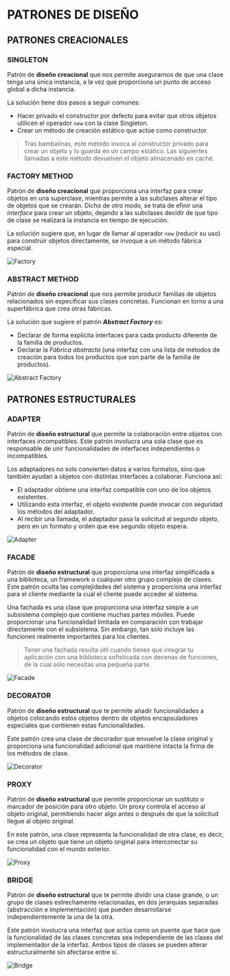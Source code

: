 # PATRONES DE DISEÑO

## PATRONES CREACIONALES

### SINGLETON
Patrón de **diseño creacional** que nos permite asegurarnos de que una clase tenga una única instancia, a la vez que proporciona un punto de acceso global a dicha instancia.

La solución tiene dos pasos a seguir comunes:
* Hacer privado el constructor por defecto para evitar que otros objetos utilicen el operador `new` con la clase Singleton.
* Crear un método de creación estático que actúe como constructor.
> Tras bambalinas, este método invoca al constructor privado para crear un objeto y lo guarda en un campo estático. Las siguientes llamadas a este método devuelven el objeto almacenado en caché.

### FACTORY METHOD
Patrón de **diseño creacional** que proporciona una interfaz para crear objetos en una superclase, mientras permite a las subclases alterar el tipo de objetos que se crearán.
Dicho de otro modo, se trata de efinir una *interface* para crear un objeto, dejando a las subclases decidir de que tipo de clase se realizará la instancia en tiempo de ejecución.

La solución sugiere que, en lugar de llamar al operador `new` (reducir su uso) para construir objetos directamente, se invoque a un método fábrica especial.

![Factory](https://github.com/raca1487/Desing_Patterns/wiki/img/factory_pattern.PNG)

### ABSTRACT METHOD
Patrón de **diseño creacional** que nos permite producir familias de objetos relacionados sin especificar sus clases concretas.
Funcionan en torno a una superfábrica que crea otras fábricas.

La solución que sugiere el patrón ***Abstract Factory*** es:
* Declarar de forma explícita interfaces para cada producto diferente de la familia de productos.
* Declarar la *Fábrica abstracta* (una interfaz con una lista de métodos de creación para todos los productos que son parte de la familia de productos).

![Abstract Factory](https://github.com/raca1487/Desing_Patterns/wiki/img/abstract_pattern.PNG)


## PATRONES ESTRUCTURALES

### ADAPTER
Patrón de **diseño estructural** que permite la colaboración entre objetos con interfaces incompatibles.
Este patrón involucra una sola clase que es responsable de unir funcionalidades de interfaces independientes o incompatibles.

Los adaptadores no solo convierten datos a varios formatos, sino que también ayudan a objetos con distintas interfaces a colaborar. Funciona así:
* El adaptador obtiene una interfaz compatible con uno de los objetos existentes.
* Utilizando esta interfaz, el objeto existente puede invocar con seguridad los métodos del adaptador.
* Al recibir una llamada, el adaptador pasa la solicitud al segundo objeto, pero en un formato y orden que ese segundo objeto espera.

![Adapter](https://github.com/raca1487/Desing_Patterns/wiki/img/adapter_pattern.PNG)

### FACADE
Patrón de **diseño estructural** que proporciona una interfaz simplificada a una biblioteca, un framework o cualquier otro grupo complejo de clases. Este patrón oculta las complejidades del sistema y proporciona una interfaz para el cliente mediante la cual el cliente puede acceder al sistema.

Una fachada es una clase que proporciona una interfaz simple a un subsistema complejo que contiene muchas partes móviles. Puede proporcionar una funcionalidad limitada en comparación con trabajar directamente con el subsistema. Sin embargo, tan solo incluye las funciones realmente importantes para los clientes.

> Tener una fachada resulta útil cuando tienes que integrar tu aplicación con una biblioteca sofisticada con decenas de funciones, de la cual sólo necesitas una pequeña parte.

![Facade](https://github.com/raca1487/Desing_Patterns/wiki/img/facade_pattern.PNG)

### DECORATOR
Patrón de **diseño estructural** que te permite añadir funcionalidades a objetos colocando estos objetos dentro de objetos encapsuladores especiales que contienen estas funcionalidades.

Este patrón crea una clase de decorador que envuelve la clase original y proporciona una funcionalidad adicional que mantiene intacta la firma de los métodos de clase.

![Decorator](https://github.com/raca1487/Desing_Patterns/wiki/img/decorator_pattern.PNG)

### PROXY
Patrón de **diseño estructural** que permite proporcionar un sustituto o marcador de posición para otro objeto. Un proxy controla el acceso al objeto original, permitiendo hacer algo antes o después de que la solicitud llegue al objeto original.

En este patrón, una clase representa la funcionalidad de otra clase, es decir, se crea un objeto que tiene un objeto original para interconectar su funcionalidad con el mundo exterior.

![Proxy](https://github.com/raca1487/Desing_Patterns/wiki/img/proxy_pattern.PNG)

### BRIDGE
Patrón de **diseño estructural** que te permite dividir una clase grande, o un grupo de clases estrechamente relacionadas, en dos jerarquías separadas (abstracción e implementación) que pueden desarrollarse independientemente la una de la otra.

Este patrón involucra una interfaz que actúa como un puente que hace que la funcionalidad de las clases concretas sea independiente de las clases del implementador de la interfaz. Ambos tipos de clases se pueden alterar estructuralmente sin afectarse entre sí.

![Bridge](https://github.com/raca1487/Desing_Patterns/wiki/img/bridge_pattern.PNG)